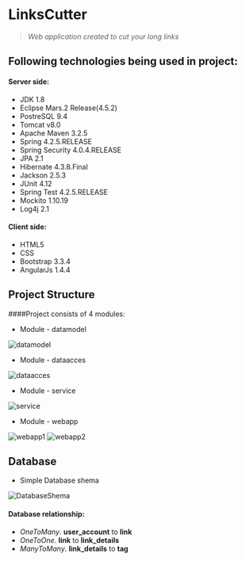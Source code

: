# LinksCutter 
> _Web application created to cut your long links_




## Following technologies being used in project:
#### Server side:
* JDK 1.8
* Eclipse Mars.2 Release(4.5.2)
* PostreSQL 9.4
* Tomcat v8.0
* Apache Maven 3.2.5
* Spring 4.2.5.RELEASE
* Spring Security 4.0.4.RELEASE
* JPA 2.1
* Hibernate 4.3.8.Final
* Jackson 2.5.3
* JUnit 4.12
* Spring Test 4.2.5.RELEASE
* Mockito 1.10.19
* Log4j 2.1

#### Client side:
* HTML5
* CSS
* Bootstrap 3.3.4
* AngularJs 1.4.4


## Project Structure
####Project consists of 4 modules:
* Module - datamodel

![datamodel](http://s019.radikal.ru/i609/1604/a2/691dd5cfc124.png)

* Module - dataacces

![dataacces](http://s014.radikal.ru/i328/1604/d0/267dc55dd5e1.png)

* Module - service

![service](http://s014.radikal.ru/i327/1604/de/d98c66a6e7b0.png)

* Module - webapp

![webapp1](http://s019.radikal.ru/i601/1604/85/3d1faa87369a.png)
![webapp2](http://s019.radikal.ru/i629/1604/24/74e667329d2e.png)

## Database

* Simple Database shema

![DatabaseShema](http://s018.radikal.ru/i512/1604/e8/5c2c0fbc86f3.png)

#### Database relationship:
* _OneToMany_. **user_account** to **link**
* _OneToOne_. **link** to **link_details**
* _ManyToMany_. **link_details** to **tag**

